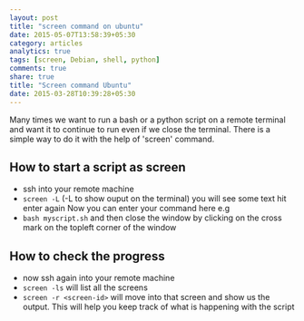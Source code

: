 ```yaml
---
layout: post
title: "screen command on ubuntu"
date: 2015-05-07T13:58:39+05:30
category: articles
analytics: true
tags: [screen, Debian, shell, python]
comments: true
share: true
title: "Screen command Ubuntu"
date: 2015-03-28T10:39:28+05:30
---
```

Many times we want to run a bash or a python script on a remote terminal  and want it to continue to run even if we close the terminal. There is a simple way to do it with the help of 'screen' command.

How to start a script as screen
-------------------------------
* ssh into your remote machine
* `screen -L` (-L to show ouput on the terminal) you will see some text hit enter again Now you can enter your command here e.g
* `bash myscript.sh` and then close the window by clicking on the cross mark on the topleft corner of the window

How to check the progress
-------------------------
* now ssh again into your remote machine
* `screen -ls` will list all the screens 
* `screen -r <screen-id>` will move into that screen and show us the output. This will help you keep track of what is happening with the script


